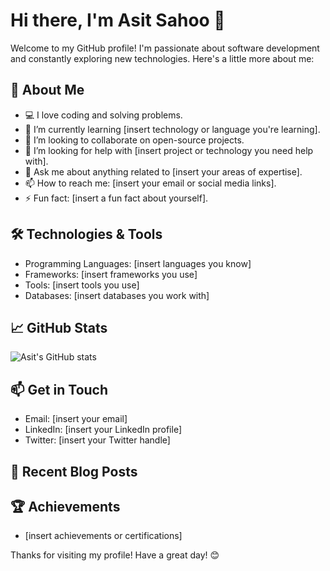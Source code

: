 # Hi there, I'm Asit Sahoo 👋

Welcome to my GitHub profile! I'm passionate about software development and constantly exploring new technologies. Here's a little more about me:

## 🚀 About Me

- 💻 I love coding and solving problems.
- 🌱 I’m currently learning [insert technology or language you're learning].
- 👯 I’m looking to collaborate on open-source projects.
- 🤔 I’m looking for help with [insert project or technology you need help with].
- 💬 Ask me about anything related to [insert your areas of expertise].
- 📫 How to reach me: [insert your email or social media links].
- ⚡ Fun fact: [insert a fun fact about yourself].

## 🛠️ Technologies & Tools

- Programming Languages: [insert languages you know]
- Frameworks: [insert frameworks you use]
- Tools: [insert tools you use]
- Databases: [insert databases you work with]

## 📈 GitHub Stats

![Asit's GitHub stats](https://github-readme-stats.vercel.app/api?username=asitsahoo&show_icons=true&theme=radical)

## 📫 Get in Touch

- Email: [insert your email]
- LinkedIn: [insert your LinkedIn profile]
- Twitter: [insert your Twitter handle]

## 📝 Recent Blog Posts

<!-- BLOG-POST-LIST:START -->
<!-- BLOG-POST-LIST:END -->

## 🏆 Achievements

- [insert achievements or certifications]

Thanks for visiting my profile! Have a great day! 😊
